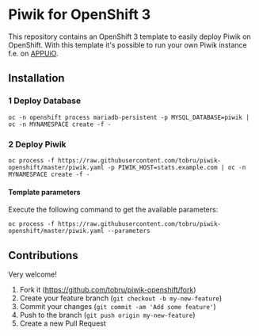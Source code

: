 # Piwik for OpenShift 3

This repository contains an OpenShift 3 template to easily deploy Piwik on OpenShift.
With this template it's possible to run your own Piwik instance f.e. on [APPUiO](https://appuio.ch/).

## Installation

### 1 Deploy Database

```
oc -n openshift process mariadb-persistent -p MYSQL_DATABASE=piwik | oc -n MYNAMESPACE create -f -
```

### 2 Deploy Piwik

```
oc process -f https://raw.githubusercontent.com/tobru/piwik-openshift/master/piwik.yaml -p PIWIK_HOST=stats.example.com | oc -n MYNAMESPACE create -f -
```

#### Template parameters

Execute the following command to get the available parameters:

```
oc process -f https://raw.githubusercontent.com/tobru/piwik-openshift/master/piwik.yaml --parameters
```

## Contributions

Very welcome!

1. Fork it (https://github.com/tobru/piwik-openshift/fork)
2. Create your feature branch (`git checkout -b my-new-feature`)
3. Commit your changes (`git commit -am 'Add some feature'`)
4. Push to the branch (`git push origin my-new-feature`)
5. Create a new Pull Request
